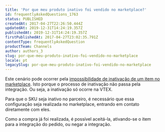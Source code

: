 ```yaml
---
title: 'Por que meu produto inativo foi vendido no marketplace?'
id: frequentlyAskedQuestions_1763
status: PUBLISHED
createdAt: 2017-04-27T22:26:50.444Z
updatedAt: 2019-12-31T14:24:19.357Z
publishedAt: 2019-12-31T14:24:19.357Z
firstPublishedAt: 2017-04-27T23:02:35.791Z
contentType: frequentlyAskedQuestion
productTeam: Channels
author: authors_3
slug: por-que-meu-produto-inativo-foi-vendido-no-marketplace
locale: pt
legacySlug: por-que-meu-produto-inativo-foi-vendido-no-marketplace
---
```


Este cenário pode ocorrer pela [impossibilidade de inativação de um item no marketplace](/pt/faq/por-que-meu-produto-nao-inativa-no-marketplace/). Isto porque o processo de inativação não passa pela integração. Ou seja, a inativação só ocorre na VTEX.

Para que o SKU seja inativo no parceiro, é necessário que essa configuração seja realizada no marketplace, entrando em contato diretamente com eles.

Como a compra já foi realizada, é possível aceitá-la, ativando-se o item para a integração do pedido, ou negar a integração.


